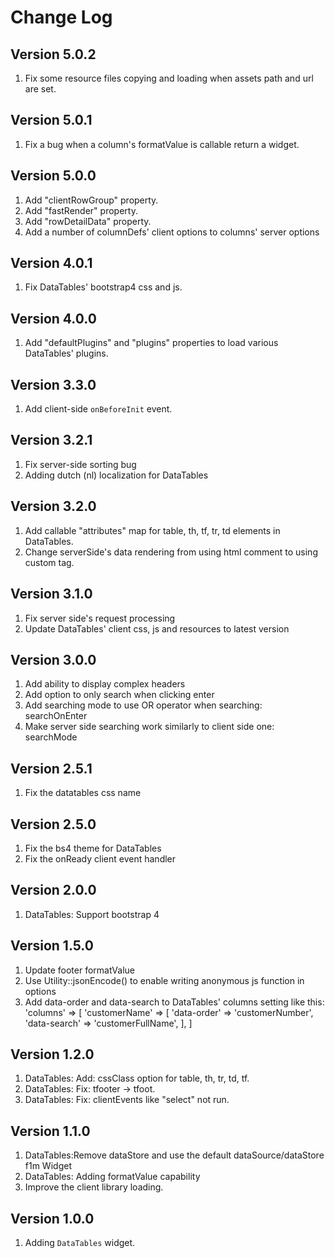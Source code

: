# Change Log

## Version 5.0.2

1. Fix some resource files copying and loading when assets path and url are set.

## Version 5.0.1

1. Fix a bug when a column's formatValue is callable return a widget.

## Version 5.0.0

1. Add "clientRowGroup" property.
2. Add "fastRender" property.
3. Add "rowDetailData" property.
4. Add a number of columnDefs' client options to columns' server options

## Version 4.0.1

1. Fix DataTables' bootstrap4 css and js.

## Version 4.0.0

1. Add "defaultPlugins" and "plugins" properties to load various DataTables' plugins.

## Version 3.3.0
1. Add client-side `onBeforeInit` event.

## Version 3.2.1
1. Fix server-side sorting bug
2. Adding dutch (nl) localization for DataTables

## Version 3.2.0
1. Add callable "attributes" map for table, th, tf, tr, td elements in DataTables.
2. Change serverSide's data rendering from using html comment to using custom tag.

## Version 3.1.0
1. Fix server side's request processing
2. Update DataTables' client css, js and resources to latest version

## Version 3.0.0
1. Add ability to display complex headers
2. Add option to only search when clicking enter
3. Add searching mode to use OR operator when searching: searchOnEnter
4. Make server side searching work similarly to client side one: searchMode

## Version 2.5.1

1. Fix the datatables css name

## Version 2.5.0

1. Fix the bs4 theme for DataTables
2. Fix the onReady client event handler

## Version 2.0.0

1. DataTables: Support bootstrap 4


## Version 1.5.0

1. Update footer formatValue
2. Use Utility::jsonEncode() to enable writing anonymous js function in options
3. Add data-order and data-search to DataTables' columns setting like this:
    'columns' => [
        'customerName' => [
            'data-order' => 'customerNumber',
            'data-search' => 'customerFullName',
        ],
    ]
    
## Version 1.2.0

1. DataTables: Add: cssClass option for table, th, tr, td, tf.
2. DataTables: Fix: tfooter -> tfoot.
3. DataTables: Fix: clientEvents like "select" not run.


## Version 1.1.0

1. DataTables:Remove dataStore and use the default dataSource/dataStore f1m Widget
2. DataTables: Adding formatValue capability
3. Improve the client library loading.

## Version 1.0.0

1. Adding `DataTables` widget.